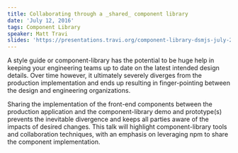 ```yaml
---
title: Collaborating through a _shared_ component library
date: 'July 12, 2016'
tags: Component Library
speaker: Matt Travi
slides: 'https://presentations.travi.org/component-library-dsmjs-july-2016/'
---
```


A style guide or component-library has the potential to be huge help in keeping
your engineering teams up to date on the latest intended design details. Over
time however, it ultimately severely diverges from the production
implementation and ends up resulting in finger-pointing between the design and
engineering organizations.

Sharing the implementation of the front-end components between the production
application and the component-library demo and prototype(s) prevents the
inevitable divergence and keeps all parties aware of the impacts of desired
changes. This talk will highlight component-library tools and collaboration
techniques, with an emphasis on leveraging npm to share the component
implementation.
